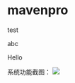 mavenpro
========

test

abc

Hello 


系统功能截图：
![](https://github.com/tkyuan/tiger/blob/master/tiger-monitor/src/main/resources/META-INF/img/monitor.png)
